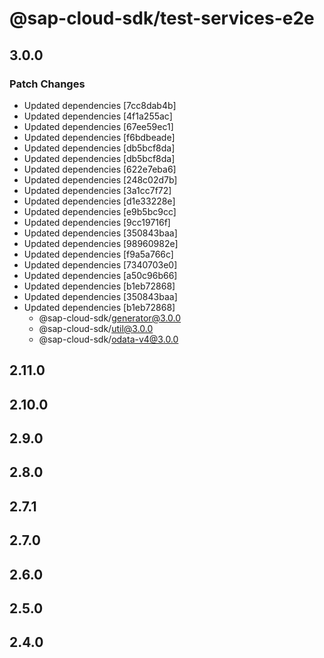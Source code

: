 # @sap-cloud-sdk/test-services-e2e

## 3.0.0

### Patch Changes

- Updated dependencies [7cc8dab4b]
- Updated dependencies [4f1a255ac]
- Updated dependencies [67ee59ec1]
- Updated dependencies [f6bdbeade]
- Updated dependencies [db5bcf8da]
- Updated dependencies [db5bcf8da]
- Updated dependencies [622e7eba6]
- Updated dependencies [248c02d7b]
- Updated dependencies [3a1cc7f72]
- Updated dependencies [d1e33228e]
- Updated dependencies [e9b5bc9cc]
- Updated dependencies [9cc19716f]
- Updated dependencies [350843baa]
- Updated dependencies [98960982e]
- Updated dependencies [f9a5a766c]
- Updated dependencies [7340703e0]
- Updated dependencies [a50c96b66]
- Updated dependencies [b1eb72868]
- Updated dependencies [350843baa]
- Updated dependencies [b1eb72868]
  - @sap-cloud-sdk/generator@3.0.0
  - @sap-cloud-sdk/util@3.0.0
  - @sap-cloud-sdk/odata-v4@3.0.0

## 2.11.0

## 2.10.0

## 2.9.0

## 2.8.0

## 2.7.1

## 2.7.0

## 2.6.0

## 2.5.0

## 2.4.0
